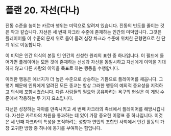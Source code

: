 # 플랜 20. 자선(다나)

진동 수준을 높이는 카르마 행위는 미덕으로 알려져 있습니다. 진동의 빈도를 줄이는 것은 악과 같습니다. 자선은 세 번째 차크라 수준에 존재하는 인간의 미덕입니다. 그것은 플레이어를 이 수준의 문제 위로 들어 올려 심장 차크라 수준에 위치한 균형면으로 한 단계 위로 이동합니다.

이 미덕은 인간 의식의 본질 인 인간의 신성한 원리의 표현 중 하나입니다. 이 필드에 들어가면 플레이어는 모든 것에 존재하는 신성과 자신을 동일시하고 자신에게 이익을 기대하지 않고 다른 사람의 이익을 목표로 하는 행동을 수행합니다.

이러한 행동은 에너지가 더 높은 수준으로 상승하는 기쁨으로 플레이어를 채웁니다. 그렇기 때문에 인류에게 알려진 모든 종교는 항상 그러한 행동의 예외적 중요성을 지적하고 의식에 포함시켰습니다. 다른 사람들의 필요와 공유하려는 욕구의 현실은 이 게임 수준에서 작용하는 두 가지 요소입니다.

자선은 성장하는 자아를 만족시키고 세 번째 차크라의 족쇄에서 플레이어를 해방시킵니다. 자선은 카르마의 차원을 통과하는 데 있어 가장 중요한 이정표 중 하나입니다. 이것은 세 번째 차크라의 특성을 조직하려는 성향과 연민의 조합인 사회에서 인간 활동의 가장 고귀한 방향 중 하나에 동기를 부여하는 힘입니다.
